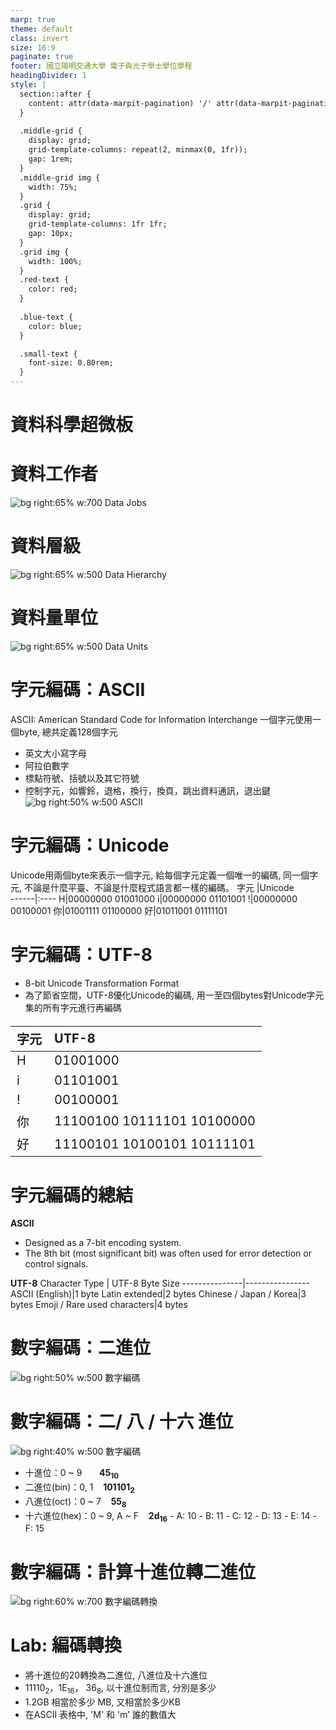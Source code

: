 ```yaml
---
marp: true
theme: default
class: invert
size: 16:9
paginate: true
footer: 國立陽明交通大學 電子與光子學士學位學程
headingDivider: 1
style: |
  section::after {
    content: attr(data-marpit-pagination) '/' attr(data-marpit-pagination-total);
  }
  
  .middle-grid {
    display: grid;
    grid-template-columns: repeat(2, minmax(0, 1fr));
    gap: 1rem;
  }
  .middle-grid img {
    width: 75%;
  }
  .grid {
    display: grid;
    grid-template-columns: 1fr 1fr;
    gap: 10px;
  }
  .grid img {
    width: 100%;
  }
  .red-text {
    color: red;
  }
  
  .blue-text {
    color: blue;  
  }

  .small-text {
    font-size: 0.80rem;
  }
---
```

# 資料科學超微板

# 資料工作者
![bg right:65% w:700 Data Jobs](https://media.licdn.com/dms/image/v2/D5612AQHA6TVXNrLLyQ/article-inline_image-shrink_400_744/article-inline_image-shrink_400_744/0/1693358152818?e=2147483647&v=beta&t=X9Ve46WqlmZjnJ70Y6sU20COgXjTlgSZc-fe5WFT088)

# 資料層級
![bg right:65% w:500 Data Hierarchy](https://ecampusontario.pressbooks.pub/app/uploads/sites/2109/2021/11/data_hierarchy-1.png)

# 資料量單位
![bg right:65% w:500 Data Units](https://encrypted-tbn0.gstatic.com/images?q=tbn:ANd9GcSyJ3RkSNsT0CivAMv4HzQIi7cEAoO8PaUyEw&s)

# 字元編碼：ASCII
ASCII: American Standard Code for Information Interchange
一個字元使用一個byte, 總共定義128個字元
- 英文大小寫字母
- 阿拉伯數字
- 標點符號、括號以及其它符號
- 控制字元，如響鈴，退格，換行，換頁，跳出資料通訊，退出鍵 
![bg right:50% w:500 ASCII](https://www.runoob.com/wp-content/uploads/2022/03/ascii-1-1.png)

# 字元編碼：Unicode
Unicode用兩個byte來表示一個字元, 給每個字元定義一個唯一的編碼, 同一個字元, 不論是什麼平臺、不論是什麼程式語言都一樣的編碼。
字元 |Unicode   
------|:----
H|00000000 01001000
i|00000000 01101001
!|00000000 00100001
你|01001111 01100000
好|01011001 01111101

# 字元編碼：UTF-8
- 8-bit Unicode Transformation Format
- 為了節省空間，UTF-8優化Unicode的編碼, 用一至四個bytes對Unicode字元集的所有字元進行再編碼

<style scoped>
table {
  font-size: 20px;
}
</style>

字元 |UTF-8   
------|:----
H|01001000
i|01101001
!|00100001
你|11100100 10111101 10100000
好|11100101 10100101 10111101

# 字元編碼的總結
**ASCII**
- Designed as a 7-bit encoding system.
- The 8th bit (most significant bit) was often used for error detection or control signals.

**UTF-8**
Character Type | UTF-8 Byte Size
---------------|----------------
ASCII (English)|1 byte
Latin extended|2 bytes
Chinese / Japan / Korea|3 bytes
Emoji / Rare used characters|4 bytes


# 數字編碼：二進位
![bg right:50% w:500 數字編碼](https://kopu.chat/wp-content/uploads/2017/04/e89ea2e5b995e5bfabe785a7-2017-04-28-21-26-01.png)

# 數字編碼：二/ 八 / 十六 進位 
![bg right:40% w:500 數字編碼](https://docs.f5ezcode.in/~gitbook/image?url=https%3A%2F%2F3362868160-files.gitbook.io%2F%7E%2Ffiles%2Fv0%2Fb%2Fgitbook-legacy-files%2Fo%2Fassets%252F-L_r09305cCOiVsKX4GC%252F-LdbAaNUSjLJ4JCj636w%252F-LdbBns5IfBitI948lJe%252F2.1.5.png%3Falt%3Dmedia%26token%3D292a4823-95ed-4d54-ac2b-a1aa32c01852&width=768&dpr=4&quality=100&sign=9d87100d&sv=1)

- 十進位：0 ~ 9 &nbsp;&nbsp;&nbsp;&nbsp;&nbsp;  **45<sub>10</sub>**
- 二進位(bin)：0, 1  &nbsp;&nbsp;  **101101<sub>2</sub>**
- 八進位(oct)：0 ~ 7 &nbsp;&nbsp;  **55<sub>8</sub>**
- 十六進位(hex)：0 ~ 9, A ~ F &nbsp;&nbsp;  **2d<sub>16</sub>**
*-* A: 10
*-* B: 11
*-* C: 12
*-* D: 13
*-* E: 14
*-* F: 15

# 數字編碼：計算十進位轉二進位
![bg right:60% w:700 數字編碼轉換](
https://docs.f5ezcode.in/~gitbook/image?url=https%3A%2F%2F3362868160-files.gitbook.io%2F%7E%2Ffiles%2Fv0%2Fb%2Fgitbook-legacy-files%2Fo%2Fassets%252F-L_r09305cCOiVsKX4GC%252F-LdbAaNUSjLJ4JCj636w%252F-LdbBjSEjvD4kSdxDMv5%252F2.1.4.png%3Falt%3Dmedia%26token%3D47bd4afd-37cf-42f9-b0b8-da0c9f4ab929&width=768&dpr=2&quality=100&sign=56845e24&sv=1)

# Lab: 編碼轉換
- 將十進位的20轉換為二進位, 八進位及十六進位
- 11110<sub>2</sub>，1E<sub>16</sub>， 36<sub>8</sub>, 以十進位制而言, 分別是多少
- 1.2GB 相當於多少 MB, 又相當於多少KB 
- 在ASCII 表格中, 'M' 和 'm’ 誰的數值大